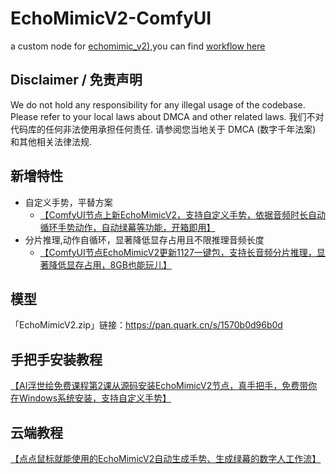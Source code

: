 # EchoMimicV2-ComfyUI
a custom node for [echomimic_v2)](https://github.com/antgroup/echomimic_v2),you can find [workflow here](./doc/base_workflow.json)
## Disclaimer / 免责声明
We do not hold any responsibility for any illegal usage of the codebase. Please refer to your local laws about DMCA and other related laws. 我们不对代码库的任何非法使用承担任何责任. 请参阅您当地关于 DMCA (数字千年法案) 和其他相关法律法规.

## 新增特性
- 自定义手势，平替方案
   - [【ComfyUI节点上新EchoMimicV2，支持自定义手势，依据音频时长自动循环手势动作，自动绿幕等功能，开箱即用】](https://www.bilibili.com/video/BV1wyzNYdEuh) 
- 分片推理,动作自循环，显著降低显存占用且不限推理音频长度
    - [【ComfyUI节点EchoMimicV2更新1127一键包，支持长音频分片推理，显著降低显存占用，8GB也能玩儿】](https://www.bilibili.com/video/BV11XzVYpEka)

## 模型
「EchoMimicV2.zip」链接：https://pan.quark.cn/s/1570b0d96b0d
## 手把手安装教程
[【AI浮世绘免费课程第2课从源码安装EchoMimicV2节点，真手把手，免费带你在Windows系统安装，支持自定义手势】]( https://www.bilibili.com/video/BV1iUz2YPER7)


## 云端教程
[【点点鼠标就能使用的EchoMimicV2自动生成手势、生成绿幕的数字人工作流】](https://www.bilibili.com/video/BV1h8BvY9ExR)
